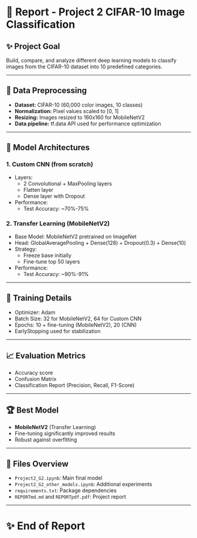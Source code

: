 # 📄 Report - Project 2 CIFAR-10 Image Classification

## ✨ Project Goal
Build, compare, and analyze different deep learning models to classify images from the CIFAR-10 dataset into 10 predefined categories.

---

## 🔢 Data Preprocessing
- **Dataset:** CIFAR-10 (60,000 color images, 10 classes)
- **Normalization:** Pixel values scaled to [0, 1]
- **Resizing:** Images resized to 160x160 for MobileNetV2
- **Data pipeline:** tf.data API used for performance optimization

---

## 🧠 Model Architectures

### 1. Custom CNN (from scratch)
- Layers:
  - 2 Convolutional + MaxPooling layers
  - Flatten layer
  - Dense layer with Dropout
- Performance:
  - Test Accuracy: ~70%-75%

### 2. Transfer Learning (MobileNetV2)
- Base Model: MobileNetV2 pretrained on ImageNet
- Head: GlobalAveragePooling + Dense(128) + Dropout(0.3) + Dense(10)
- Strategy:
  - Freeze base initially
  - Fine-tune top 50 layers
- Performance:
  - Test Accuracy: ~90%-91%

---

## 🔁 Training Details
- Optimizer: Adam
- Batch Size: 32 for MobileNetV2, 64 for Custom CNN
- Epochs: 10 + fine-tuning (MobileNetV2), 20 (CNN)
- EarlyStopping used for stabilization

---

## 📈 Evaluation Metrics
- Accuracy score
- Confusion Matrix
- Classification Report (Precision, Recall, F1-Score)

---

## 🏆 Best Model
- **MobileNetV2** (Transfer Learning)
- Fine-tuning significantly improved results
- Robust against overfitting

---

## 📘 Files Overview
- `Project2_G2.ipynb`: Main final model
- `Project2_G2_other_models.ipynb`: Additional experiments
- `requirements.txt`: Package dependencies
- `REPORTmd.md` and `REPORTpdf.pdf`: Project report

---

# ✨ End of Report